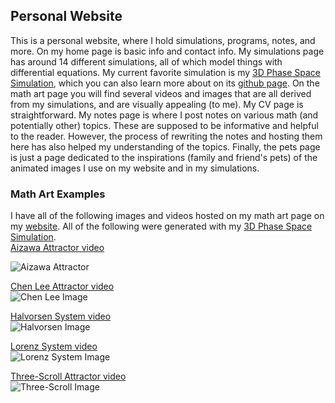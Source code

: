 ## Personal Website
This is a personal website, where I hold simulations, programs, notes, and more. On my home page is basic info and contact info. My simulations page has around 14 different simulations, all of which model things with differential equations. My current favorite simulation is my [3D Phase Space Simulation](https://nasser-mohammed.github.io/simulations/programs/3D%20Phase%20Space/index.html), which you can also learn more about on its [github page](https://github.com/Nasser-Mohammed/3D-Phase-Space). On the math art page you will find several videos and images that are all derived from my simulations, and are visually appealing (to me). My CV page is straightforward. My notes page is where I post notes on various math (and potentially other) topics. These are supposed to be informative and helpful to the reader. However, the process of rewriting the notes and hosting them here has also helped my understanding of the topics. Finally, the pets page is just a page dedicated to the inspirations (family and friend's pets) of the animated images I use on my website and in my simulations. 

### Math Art Examples
 I have all of the following images and videos hosted on my math art page on my [website](https://nasser-mohammed.github.io/art/index.html). All of the following were generated with my [3D Phase Space Simulation](https://nasser-mohammed.github.io/simulations/programs/3D%20Phase%20Space/index.html).    
[Aizawa Attractor video](https://nasser-mohammed.github.io/art/pictures/aizawa.mp4)  

![Aizawa Attractor](https://nasser-mohammed.github.io/art/pictures/aizawaTwist.png)  

[Chen Lee Attractor video](https://nasser-mohammed.github.io/art/pictures/chenLee.mp4)  
![Chen Lee Image](https://nasser-mohammed.github.io/art/pictures/chenLeePrev.png)  

[Halvorsen System video](https://nasser-mohammed.github.io/art/pictures/halvorsen.mp4)    
![Halvorsen Image](https://nasser-mohammed.github.io/art/pictures/halvorsenPrev.png)  

[Lorenz System video](https://nasser-mohammed.github.io/art/pictures/lorenzVid60fps.mp4)  
![Lorenz System Image](https://nasser-mohammed.github.io/art/pictures/lorenzPrev.png)  

[Three-Scroll Attractor video](https://nasser-mohammed.github.io/art/pictures/threeScroll.mp4)  
![Three-Scroll Image](https://nasser-mohammed.github.io/art/pictures/threeScrollPrev.png)  
